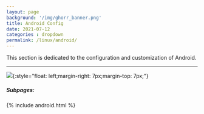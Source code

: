 ```yaml
---
layout: page
background: '/img/ghorr_banner.png'
title: Android Config
date: 2021-07-12
categories : dropdown
permalink: /linux/android/
---
```


This section is dedicated to the configuration and customization of Android.

____________________________________

![](../../img/linux/android/android.png){:style="float: left;margin-right: 7px;margin-top: 7px;"}

##### Subpages:

<p></p>
{% include android.html %}
